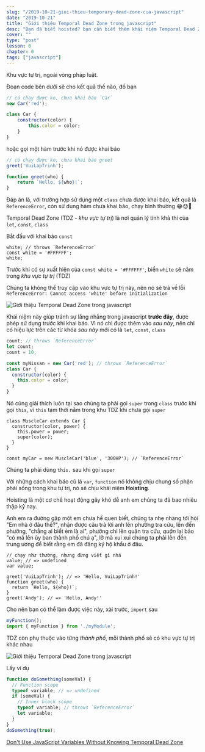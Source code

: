 ```yaml
---
slug: "/2019-10-21-gioi-thieu-temporary-dead-zone-cua-javascript"
date: "2019-10-21"
title: "Giới thiệu Temporal Dead Zone trong javascript"
desc: "Bạn đã biết hoisted? bạn cần biết thêm khái niệm Temporal Dead Zone là đủ một cặp"
cover: ""
type: "post"
lesson: 0
chapter: 0
tags: ["javascript"]
---
```


Khu vực tự trị, ngoài vòng pháp luật.

Đoạn code bên dưới sẽ cho kết quả thế nào, đố bạn

```js
// có chạy được ko, chưa khai báo `Car`
new Car('red');

class Car {
	constructor(color) {
		this.color = color;
	}
}
```

hoặc gọi một hàm trước khi nó được khai báo

```js
// có chạy được ko, chưa khai báo greet
greet('VuiLapTrinh');

function greet(who) {
	return `Hello, ${who}!`;
}
```

Đáp án là, với trường hợp sử dụng một `class` chưa được khai báo, kết quả là `ReferenceError`, còn sử dụng hàm chưa khai báo, chạy bình thường 😂😓🤔

Temporal Dead Zone (TDZ - *khu vực tự trị*) là nơi quản lý tính khả thi của `let`, `const`, `class`

Bắt đầu với khai báo `const`

```js{1}
white; // throws `ReferenceError`
const white = '#FFFFFF';
white;
```

Trước khi có sự xuất hiện của `const white = '#FFFFFF'`, biến `white` sẽ nằm trong *khu vực tự trị* (TDZ)

Chúng ta không thể truy cập vào khu vực tự trị này, nên nó sẽ trả về lỗi `ReferenceError: Cannot access 'white' before initialization`


![Giới thiệu Temporal Dead Zone trong javascript](https://dmitripavlutin.com/static/7973b25e51eb97f6d330c941600f7ad8/a8429/temporal-dead-zone-in-javascript.webp)

Khái niệm này giúp tránh sự lằng nhằng trong javascript **trước đây**, được phép sử dụng trước khi khai báo. Vì nó chỉ được thêm vào *sau này*, nên chỉ có hiệu lực trên các từ khóa *sau này* mới có là `let`, `const`, `class`

```js
count; // throws `ReferenceError`
let count;
count = 10;

const myNissan = new Car('red'); // throws `ReferenceError`
class Car {
  constructor(color) {
    this.color = color;
  }
}
```

Nó cũng giải thích luôn tại sao chúng ta phải gọi `super` trong `class` trước khi gọi `this`, vì `this` tạm thời nằm trong khu TDZ khi chưa gọi `super`

```js{3,4,8}
class MuscleCar extends Car {
  constructor(color, power) {
    this.power = power;
    super(color);
  }
}

const myCar = new MuscleCar('blue', '300HP'); // `ReferenceError`
```

Chúng ta phải dùng `this.` sau khi gọi `super`

Với những cách khai báo cũ là `var`, `function` nó không chịu chung số phận phải sống trong khu tự trị, nó sẽ chịu khái niệm **Hoisting**.

Hoisting là một cơ chế hoạt động gây khó dễ anh em chúng ta đã bao nhiêu thập kỷ nay.

Anh em ra đường gặp một em chưa hề quen biết, chúng ta nhẹ nhàng tới hỏi "Em nhà ở đâu thế?", nhận được câu trả lời anh lên phường tra cứu, lên đến phường, "chẳng ai biết ẻm là ai", phường chỉ lên quận tra cứu, *quận* lại bảo "có mà lên ủy ban thành phố chú ạ", lỡ mà xui xui chúng ta phải lên đến trung ương để biết rằng em đã đăng ký hộ khẩu ở đâu.

```js{2,5,9}
// chạy như thường, nhưng đừng viết gì nhá
value; // => undefined
var value;

greet('VuiLapTrinh'); // => 'Hello, VuiLapTrinh!'
function greet(who) {
  return `Hello, ${who}!`;
}
greet('Andy'); // => 'Hello, Andy!'
```

Cho nên bạn có thể làm được việc này, xài trước, `import` sau

```js
myFunction();
import { myFunction } from './myModule';
```

TDZ còn phụ thuộc vào từng *thành phố*, mỗi thành phố sẽ có khu vực tự trị khác nhau

![Giới thiệu Temporal Dead Zone trong javascript](https://dmitripavlutin.com/static/bba73f7c82f4385bbd81ad4c3531217c/a8429/limits-of-temporal-dead-zone-javascript.webp)

Lấy ví dụ

```js
function doSomething(someVal) {
  // Function scope
  typeof variable; // => undefined
  if (someVal) {
    // Inner block scope
    typeof variable; // throws `ReferenceError`
    let variable;
  }
}
doSomething(true);
```

[Don't Use JavaScript Variables Without Knowing Temporal Dead Zone](https://dmitripavlutin.com/javascript-variables-and-temporal-dead-zone/)
